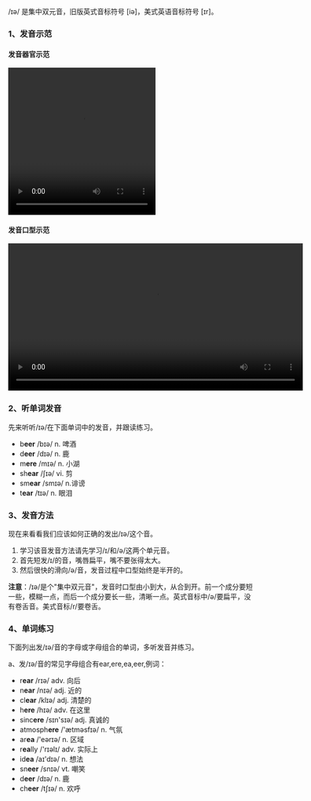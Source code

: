 /ɪə/ 是集中双元音，旧版英式音标符号 [iə]，美式英语音标符号 [ɪr]。



### 1、发音示范

#### 发音器官示范

<video src="./ir-1.mp4" width="300px" height="300px" controls="controls"></video>

#### 发音口型示范

<video src="./ir.mp4" widah="300px" height="300px" controls="controls"></video>



### 2、听单词发音

先来听听/ɪə/在下面单词中的发音，并跟读练习。

- b**eer** /bɪə/ n. 啤酒
- d**eer** /dɪə/ n. 鹿
- m**ere** /mɪə/ n. 小湖
- sh**ear** /ʃɪə/ vi. 剪
- sm**ear** /smɪə/ n.诽谤
- t**ear** /tɪə/ n. 眼泪



### 3、发音方法

现在来看看我们应该如何正确的发出/ɪə/这个音。

1. 学习该音发音方法请先学习/ɪ/和/ə/这两个单元音。
2. 首先短发/ɪ/的音，嘴唇扁平，嘴不要张得太大。
3. 然后很快的滑向/ə/音，发音过程中口型始终是半开的。

**注意**：/ɪə/是个"集中双元音"，发音时口型由小到大，从合到开。前一个成分要短一些，模糊一点，而后一个成分要长一些，清晰一点。英式音标中/ə/要扁平，没有卷舌音。美式音标/r/要卷舌。



### 4、单词练习

下面列出发/ɪə/音的字母或字母组合的单词，多听发音并练习。

a、发/ɪə/音的常见字母组合有ear,ere,ea,eer,例词：

- r**ear** /rɪə/ adv. 向后
- n**ear** /nɪə/ adj. 近的
- cl**ear** /klɪə/ adj. 清楚的
- h**ere** /hɪə/ adv. 在这里
- sinc**ere** /sɪn'sɪə/ adj. 真诚的
- atmosph**ere** /'ætməsfɪə/ n. 气氛
- ar**ea** /'eərɪə/ n. 区域
- r**ea**lly /'rɪəlɪ/ adv. 实际上
- id**ea** /aɪ'dɪə/ n. 想法
- sn**eer** /snɪə/ vt. 嘲笑
- d**eer** /dɪə/ n. 鹿
- ch**eer** /tʃɪə/ n. 欢呼